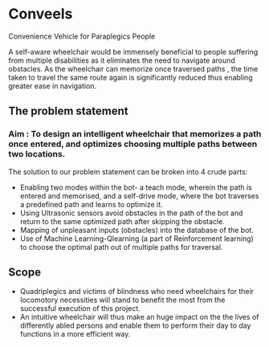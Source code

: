 # Conveels
Convenience Vehicle for Paraplegics People


A self-aware wheelchair would be immensely beneficial to people suffering from multiple disabilities as it eliminates the need     to  navigate around obstacles.
As the wheelchair can memorize once traversed paths , the time taken to travel the same route again is significantly reduced thus enabling greater ease in navigation.

## The problem statement

### Aim : To design an intelligent wheelchair that memorizes a path once entered, and optimizes choosing multiple paths between two locations.

The solution to our problem statement can be broken into 4 crude parts:   
- Enabling two modes within the bot- a teach mode, wherein the path is entered and memorised, and a self-drive mode, where the bot traverses a predefined path and learns to optimize it. 
- Using Ultrasonic sensors avoid obstacles in the path of the bot and return to the same optimized path after skipping the obstacle.
- Mapping of unpleasant inputs (obstacles) into the database of the bot.
- Use of Machine Learning-Qlearning (a part of Reinforcement learning) to choose the optimal path out of multiple paths for traversal.

## Scope

- Quadriplegics and victims of blindness who need wheelchairs for their locomotory necessities will stand to benefit the most from the successful execution of this project.
- An intuitive wheelchair will thus make an huge impact on the the lives of differently abled persons and enable them to perform their day to day functions in a more efficient way.

